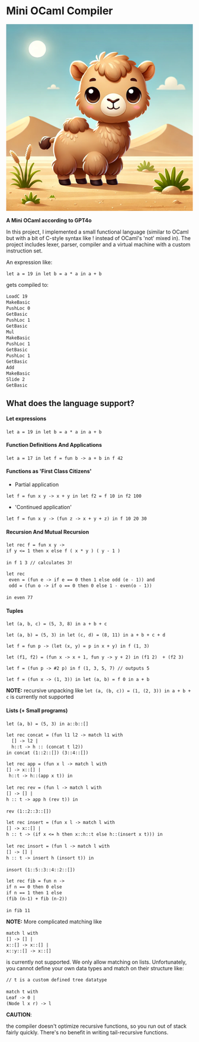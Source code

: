 
# Mini OCaml Compiler

![Alt text](img/mini_ocaml.webp)

**A Mini OCaml according to GPT4o**

In this project, I implemented
a small functional language (similar to OCaml but with
a bit of C-style syntax like ! instead of OCaml's 'not' mixed in).
The project includes lexer, parser, compiler and a virtual machine
with a custom instruction set.

An expression like:
```
let a = 19 in let b = a * a in a + b
```

gets compiled to:
```
LoadC 19
MakeBasic
PushLoc 0
GetBasic
PushLoc 1
GetBasic
Mul
MakeBasic
PushLoc 1
GetBasic
PushLoc 1
GetBasic
Add
MakeBasic
Slide 2
GetBasic
```

## What does the language support?

#### Let expressions

```
let a = 19 in let b = a * a in a + b
```

#### Function Definitions And Applications

```
let a = 17 in let f = fun b -> a + b in f 42
```

#### Functions as 'First Class Citizens'

- Partial application

```
let f = fun x y -> x + y in let f2 = f 10 in f2 100
```

- 'Continued application'

```
let f = fun x y -> (fun z -> x + y + z) in f 10 20 30
```

#### Recursion And Mutual Recursion

```
let rec f = fun x y -> 
if y <= 1 then x else f ( x * y ) ( y - 1 )
 
in f 1 3 // calculates 3!
```

```
let rec 
 even = (fun e -> if e == 0 then 1 else odd (e - 1)) and
 odd = (fun o -> if o == 0 then 0 else 1 - even(o - 1)) 
 
in even 77
```

#### Tuples

```
let (a, b, c) = (5, 3, 8) in a + b + c
```

```
let (a, b) = (5, 3) in let (c, d) = (8, 11) in a + b + c + d
```

```
let f = fun p -> (let (x, y) = p in x + y) in f (1, 3)
```

```
let (f1, f2) = (fun x -> x + 1, fun y -> y + 2) in (f1 2)  + (f2 3)
```

```
let f = (fun p -> #2 p) in f (1, 3, 5, 7) // outputs 5
```

```
let f = (fun x -> (1, 3)) in let (a, b) = f 0 in a + b
```

**NOTE:**
recursive unpacking like ```let (a, (b, c)) = (1, (2, 3)) in a + b + c```
is currently not supported

#### Lists (+ Small programs)
```
let (a, b) = (5, 3) in a::b::[]
```

```
let rec concat = (fun l1 l2 -> match l1 with 
  [] -> l2 |
  h::t -> h :: (concat t l2))
in concat (1::2::[]) (3::4::[])
```

```
let rec app = (fun x l -> match l with 
[] -> x::[] |
 h::t -> h::(app x t)) in
 
let rec rev = (fun l -> match l with 
[] -> [] | 
h :: t -> app h (rev t)) in

rev (1::2::3::[])
```

```
let rec insert = (fun x l -> match l with 
[] -> x::[] | 
h :: t -> (if x <= h then x::h::t else h::(insert x t))) in

let rec insort = (fun l -> match l with 
[] -> [] |
h :: t -> insert h (insort t)) in

insort (1::5::3::4::2::[])
```

```
let rec fib = fun n -> 
if n == 0 then 0 else 
if n == 1 then 1 else 
(fib (n-1) + fib (n-2))

in fib 11
```

**NOTE:**
More complicated matching like
```
match l with
[] -> [] |
x::[] -> x::[] |
x::y::[] -> x::[]
```
is currently not supported. We only
allow matching on lists. Unfortunately,
you cannot define your own data types and match
on their structure like: 
```
// t is a custom defined tree datatype

match t with
Leaf -> 0 |
(Node l x r) -> l
```

**CAUTION**:

the compiler doesn't optimize recursive functions, so
you run out of stack fairly quickly. There's no benefit in
writing tail-recursive functions.

